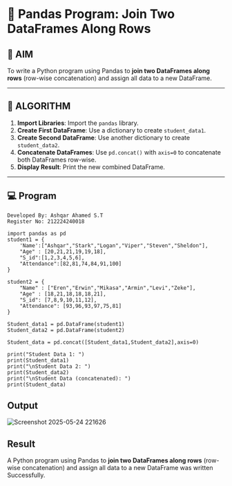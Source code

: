 # 🧪 Pandas Program: Join Two DataFrames Along Rows

## 🎯 AIM

To write a Python program using Pandas to **join two DataFrames along rows** (row-wise concatenation) and assign all data to a new DataFrame.

---

## 🧠 ALGORITHM

1. **Import Libraries**: Import the `pandas` library.
2. **Create First DataFrame**: Use a dictionary to create `student_data1`.
3. **Create Second DataFrame**: Use another dictionary to create `student_data2`.
4. **Concatenate DataFrames**: Use `pd.concat()` with `axis=0` to concatenate both DataFrames row-wise.
5. **Display Result**: Print the new combined DataFrame.

---

## 💻 Program
```
Developed By: Ashqar Ahamed S.T
Register No: 212224240018
```
```
import pandas as pd
student1 = {
    'Name':["Ashqar","Stark","Logan","Viper","Steven","Sheldon"],
    "Age" : [20,21,21,19,19,18],
    "S_id":[1,2,3,4,5,6],
    "Attendance":[82,81,74,84,91,100]
}

student2 = {
    "Name" : ["Eren","Erwin","Mikasa","Armin","Levi","Zeke"],
    "Age" : [18,21,18,18,18,21],
    "S_id": [7,8,9,10,11,12],
    "Attendance": [93,96,93,97,75,81]
}

Student_data1 = pd.DataFrame(student1)
Student_data2 = pd.DataFrame(student2)

Student_data = pd.concat([Student_data1,Student_data2],axis=0)

print("Student Data 1: ")
print(Student_data1)
print("\nStudent Data 2: ")
print(Student_data2)
print("\nStudent Data (concatenated): ")
print(Student_data)
```

## Output

![Screenshot 2025-05-24 221626](https://github.com/user-attachments/assets/307c99a0-f8a0-4dd3-a0d8-06a4592d07a7)

## Result
A Python program using Pandas to **join two DataFrames along rows** (row-wise concatenation) and assign all data to a new DataFrame was written Successfully.
